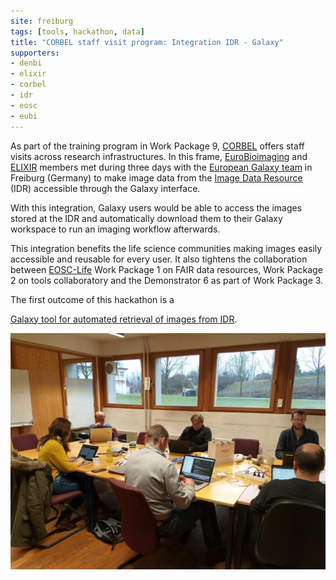 ```yaml
---
site: freiburg
tags: [tools, hackathon, data]
title: "CORBEL staff visit program: Integration IDR - Galaxy"
supporters:
- denbi
- elixir
- corbel
- idr
- eosc
- eubi
---
```



As part of the training program in Work Package 9, [CORBEL](https://www.corbel-project.eu/home.html) offers staff visits across research infrastructures.
In this frame, [EuroBioimaging](https://www.eurobioimaging.eu/) and [ELIXIR](https://elixir-europe.org/) members met during three days with the [European Galaxy team](https://galaxyproject.eu/freiburg/) in Freiburg (Germany)
to make image data from the [Image Data Resource](https://idr.openmicroscopy.org/) (IDR) accessible through the Galaxy interface.

With this integration, Galaxy users would be able to access the images stored at the IDR and automatically
download them to their Galaxy workspace to run an imaging workflow afterwards.

This integration benefits the life science communities making images easily accessible and reusable
for every user. It also tightens the collaboration between [EOSC-Life](https://www.eosc-life.eu/) Work Package 1 on FAIR data resources,
Work Package 2 on tools collaboratory and the Demonstrator 6 as part of Work Package 3.

The first outcome of this hackathon is a

[Galaxy tool for automated retrieval of images from IDR](https://usegalaxy.eu/root?tool_id=toolshed.g2.bx.psu.edu/repos/iuc/idr_download_by_ids/idr_download_by_ids).

![IDR Galaxy Hackathon](/assets/media/idr_hackathon_2020.jpeg)
